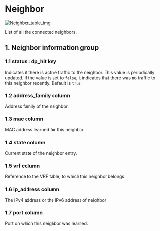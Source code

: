 # Neighbor

![Neighbor_table_img](http://www.plantuml.com/plantuml/img/SoWkIImgAStDuIf8JCvEJ4zLK0hApozH24bCoaajLbAevb80WkISnE9Y1R_KpFICfFmY1HiR1OqGdHmWhoIzA3KrJrF1pewhbeiBeYmio0sx2eXqG7vH2NPvBhW5khfsO7Me8a23kRWSKlDIGCu5)

List of all the connected neighbors.

## 1. Neighbor information group

### 1.1 status : dp_hit key

Indicates if there is active traffic to the neighbor. This value is periodically
updated. If the value is set to `false`, it indicates that there was no traffic
to this neighbor recently. Default is `true`

### 1.2 address_family column

Address family of the neighbor.

### 1.3 mac column

MAC address learned for this neighbor.

### 1.4 state column

Current state of the neighbor entry.

### 1.5 vrf column

Reference to the VRF table, to which this neighbor belongs.

### 1.6 ip_address column

The IPv4 address or the IPv6 address of neighbor

### 1.7 port column

Port on which this neighbor was learned.

